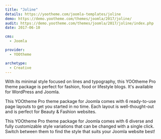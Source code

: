 ```yaml
---
title: "Joline"
details: https://yootheme.com/joomla-templates/joline
demo: https://demo.yootheme.com/themes/joomla/2017/joline/
audit: https://demo.yootheme.com/themes/joomla/2017/joline/index.php
date: 2017-06-10

cms: 
  - Joomla

provider:
  - YOOtheme

archetype:
  - Creative
---
```


With its minimal style focused on lines and typography, this YOOtheme Pro theme package is perfect for fashion, food or lifestyle blogs. It's available for WordPress and Joomla.

This YOOtheme Pro theme package for Joomla comes with 6 ready-to-use page layouts to get you started in no time. Each layout is well-thought-out and is perfect for Beauty & Fashion websites.

This YOOtheme Pro theme package for Joomla comes with 6 diverse and fully customizable style variations that can be changed with a single click. Switch between them to find the style that suits your Joomla website best!
